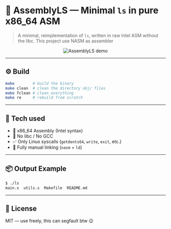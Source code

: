 # 🧠 AssemblyLS — Minimal `ls` in pure x86\_64 ASM

> A minimal, reimplementation of `ls`, written in raw Intel ASM without the libc.
> This project use NASM as assembler

<p align="center">
  <img src="tmp/demo.gif" alt="AssemblyLS demo" />
</p>

---

## ⚙️ Build

```bash
make        # build the binary
make clean  # clean the directory obj/ files
make fclean # clean everything
make re     # rebuild from scratch
```

---

## 🧵 Tech used

* 🧠 x86\_64 Assembly (Intel syntax)
* 🚫 No libc / No GCC
* ✅ Only Linux syscalls (`getdents64`, `write`, `exit`, etc.)
* 🧱 Fully manual linking (`nasm` + `ld`)

---

## 📦 Output Example

```bash
$ ./ls
main.s  utils.s  Makefile  README.md
```

---

## 📄 License

MIT — use freely, this can segfault btw 😉
